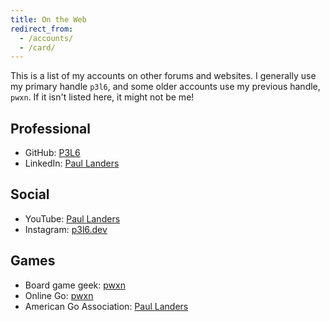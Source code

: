 ```yaml
---
title: On the Web
redirect_from: 
  - /accounts/
  - /card/
---
```


This is a list of my accounts on other forums and websites.
I generally use my primary handle `p3l6`, and some older accounts use my previous handle, `pwxn`.
If it isn't listed here, it might not be me!

## Professional
* GitHub: [P3L6](https://github.com/p3l6)
* LinkedIn: [Paul Landers](https://www.linkedin.com/in/p3l6/)

## Social
* YouTube: [Paul Landers](https://youtube.com/channel/UC4Uk1sxF33fLMlO_WM175rA)
* Instagram: [p3l6.dev](https://instagram.com/p3l6.dev)

## Games
* Board game geek: [pwxn](https://boardgamegeek.com/user/pwxn)
* Online Go: [pwxn](https://online-go.com/user/view/127084)
* American Go Association: [Paul Landers](https://agagd.usgo.org/player/21613/)

